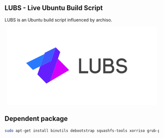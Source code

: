 ## LUBS - Live Ubuntu Build Script
<p>LUBS is an Ubuntu build script influenced by archiso.</p>
<p align="center">
	<img src="/images/logo/color/LUBS-V1_Logo-Compact_Colored-256px.png" alt="AlterLinux logo">
</p>

## Dependent package

```bash
sudo apt-get install binutils debootstrap squashfs-tools xorriso grub-pc-bin grub-efi-amd64-bin mtools arch-install-scripts
```
